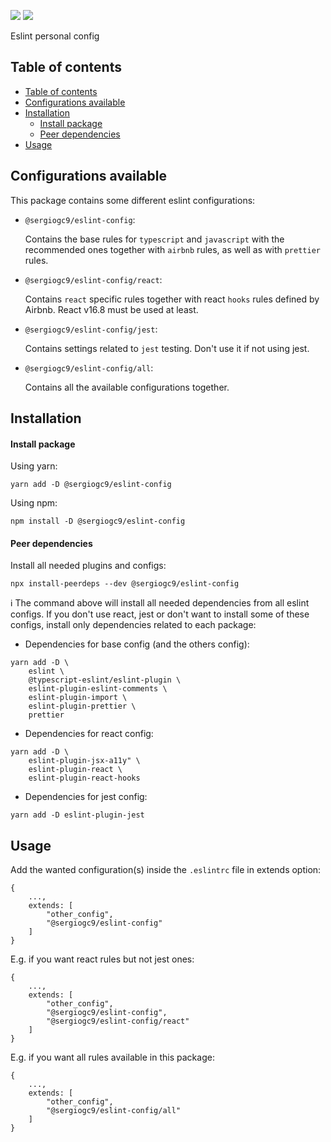![](https://badgen.net/npm/v/@sergiogc9/eslint-config?icon=npm&label)
![](https://github.com/sergiogc9/eslint-config/workflows/Github%20Pipeline/badge.svg?branch=master)

Eslint personal config

## Table of contents

- [Table of contents](#table-of-contents)
- [Configurations available](#configurations-available)
- [Installation](#installation)
  - [Install package](#install-package)
  - [Peer dependencies](#peer-dependencies)
- [Usage](#usage)

## Configurations available

This package contains some different eslint configurations:

- `@sergiogc9/eslint-config`:

  Contains the base rules for `typescript` and `javascript` with the recommended ones together with `airbnb` rules, as well as with `prettier` rules.

- `@sergiogc9/eslint-config/react`:

  Contains `react` specific rules together with react `hooks` rules defined by Airbnb. React v16.8 must be used at least.

- `@sergiogc9/eslint-config/jest`:

  Contains settings related to `jest` testing. Don't use it if not using jest.

- `@sergiogc9/eslint-config/all`:

  Contains all the available configurations together.

## Installation

#### Install package

Using yarn:

```
yarn add -D @sergiogc9/eslint-config
```

Using npm:

```
npm install -D @sergiogc9/eslint-config
```

#### Peer dependencies

Install all needed plugins and configs:

```
npx install-peerdeps --dev @sergiogc9/eslint-config
```

ℹ️ The command above will install all needed dependencies from all eslint configs. If you don't use react, jest or don't want to install some of these configs, install only dependencies related to each package:

- Dependencies for base config (and the others config):

```
yarn add -D \
    eslint \
    @typescript-eslint/eslint-plugin \
    eslint-plugin-eslint-comments \
    eslint-plugin-import \
    eslint-plugin-prettier \
    prettier
```

- Dependencies for react config:

```
yarn add -D \
    eslint-plugin-jsx-a11y" \
    eslint-plugin-react \
    eslint-plugin-react-hooks
```

- Dependencies for jest config:

```
yarn add -D eslint-plugin-jest
```

## Usage

Add the wanted configuration(s) inside the `.eslintrc` file in extends option:

```
{
    ...,
    extends: [
        "other_config",
        "@sergiogc9/eslint-config"
    ]
}
```

E.g. if you want react rules but not jest ones:

```
{
    ...,
    extends: [
        "other_config",
        "@sergiogc9/eslint-config",
        "@sergiogc9/eslint-config/react"
    ]
}
```

E.g. if you want all rules available in this package:

```
{
    ...,
    extends: [
        "other_config",
        "@sergiogc9/eslint-config/all"
    ]
}
```
